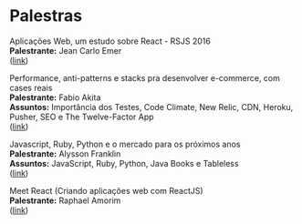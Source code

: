 # Palestras

Aplicações Web, um estudo sobre React - RSJS 2016                                                 
**Palestrante:** Jean Carlo Emer                                                                                       
([link](https://www.youtube.com/watch?v=3Y3jC_AwGF8))                                                

Performance, anti-patterns e stacks pra desenvolver e-commerce, com cases reais                                         
**Palestrante:** Fabio Akita                                                                         
**Assuntos:** Importância dos Testes, Code Climate, New Relic, CDN, Heroku, Pusher, SEO e The Twelve-Factor App  
([link](https://www.youtube.com/watch?v=a2GElG2yDq4))

Javascript, Ruby, Python e o mercado para os próximos anos                
**Palestrante:** Alysson Franklin                  
**Assuntos:** JavaScript, Ruby, Python, Java Books e Tableless                  
([link](https://www.youtube.com/watch?v=SpW9hikuR84)) 

Meet React (Criando aplicações web com ReactJS)             
**Palestrante:** Raphael Amorim       
([link](https://www.youtube.com/watch?v=8DQngR34Q5s))  
